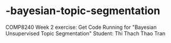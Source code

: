 # -bayesian-topic-segmentation
COMP8240 Week 2 exercise: Get Code Running for "Bayesian Unsupervised Topic Segmentation" 
Student: Thi Thach Thao Tran
